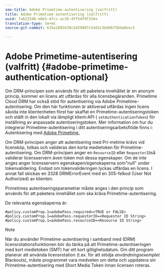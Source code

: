 ```yaml
---
seo-title: Adobe Primetime-autentisering (valfritt)
title: Adobe Primetime-autentisering (valfritt)
uuid: fa6225d6-e0e5-4fcc-ac26-4ff54f9f334a
translation-type: tm+mt
source-git-commit: 635e2893439c5459907c54d2c3bd86f58da0eec5

---
```



# Adobe Primetime-autentisering (valfritt) {#adobe-primetime-authentication-optional}

Om DRM-principen som används för att paketera innehållet är en anonym princip, kommer en licens att utfärdas för alla licensbegäranden. Primetime Cloud DRM har också stöd för autentisering via Adobe Primetime-autentisering. Om den här funktionen är aktiverad utfärdas ingen licens såvida inte klientenheten först har skaffat en Primetime-autentiseringstoken och ställt in den lokalt via lämpligt klient-API ( `setAuthenticationToken`) för inställning av anpassade autentiseringstoken. Mer information om hur du integrerar Primetime-autentisering i ditt autentiseringsarbetsflöde finns i: Autentisering med [Adobe Primetime.](https://tve.helpdocsonline.com/home)

Om DRM-principen anger att autentisering med Pri-metime krävs vid licensköp, tolkas och valideras den korta medietoken för Primetime-autentisering. Om DRM-principen anger en `ResourceID` eller `RequestorID`så validerar licensservern även token mot dessa egenskaper. Om de inte anges anger licensservern egenskapen/egenskaperna som&quot;null&quot; under tokenvalidering. Endast om tokenvalideringen lyckas utfärdas en licens. I annat fall skickas en 3328 DRMErrorEvent med en 305-felkod (User Not Authorized) av klienten.

Primetimes autentiseringsparametrar måste anges i den princip som används för att paketera innehållet som ska kräva Primetime-autentisering.

De relevanta egenskaperna är:

```
#policy.customProp.1=adobePass.required=<TRUE or FALSE> 
#policy.customProp.1=adobePass.requestorID=<Requestor ID String> 
#policy.customProp.1=adobePass.resourceID=<Resource ID String>
```

>[!NOTE]
>
>När du använder Primetime-autentisering i samband med (DRM) licensrotationsfunktionen bör du tänka på att Primetime-autentiseringen med kort medietoken (SMT) har ett kort giltighetsdatum. Om ditt program planerar att använda licensrotation (t.ex. för att stödja *användningsexemplet* Blackouts), måste programmet vara medveten om detta och uppdatera sin Primetime-autentisering med Short Media Token innan licensen roteras.